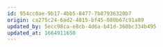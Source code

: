 ```yaml
---
id: 954cc0ae-9b17-4bb5-8477-7b87936320b7
origin: ca275c24-6ad2-4815-bf45-080b67c91a89
updated_by: 5ecc98ca-e8cb-4d6a-b41d-360bc334b495
updated_at: 1664911650
---
```

